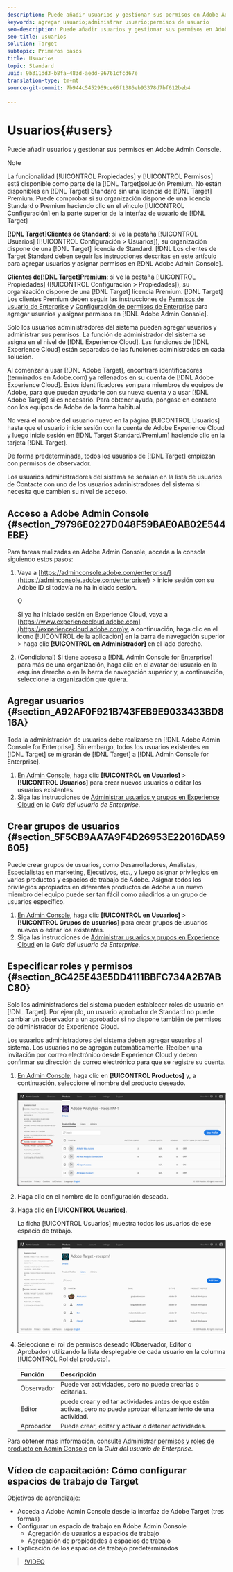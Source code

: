 ```yaml
---
description: Puede añadir usuarios y gestionar sus permisos en Adobe Admin Console.
keywords: agregar usuario;administrar usuario;permisos de usuario
seo-description: Puede añadir usuarios y gestionar sus permisos en Adobe Admin Console.
seo-title: Usuarios
solution: Target
subtopic: Primeros pasos
title: Usuarios
topic: Standard
uuid: 9b311dd3-b8fa-483d-aedd-96761cfcd67e
translation-type: tm+mt
source-git-commit: 7b944c5452969ce66f1386eb93378d7bf612beb4

---
```



# Usuarios{#users}

Puede añadir usuarios y gestionar sus permisos en Adobe Admin Console.

>[!NOTE]
>
>La funcionalidad [!UICONTROL Propiedades] y [!UICONTROL Permisos] está disponible como parte de la [!DNL Target]solución Premium. No están disponibles en [!DNL Target] Standard sin una licencia de [!DNL Target] Premium.
>Puede comprobar si su organización dispone de una licencia Standard o Premium haciendo clic en el vínculo [!UICONTROL Configuración] en la parte superior de la interfaz de usuario de [!DNL Target]
>
>**[!DNL Target]Clientes de Standard**: si ve la pestaña [!UICONTROL Usuarios] ([!UICONTROL Configuración &gt; Usuarios]), su organización dispone de una [!DNL Target] licencia de Standard. [!DNL Los clientes de Target Standard deben seguir las instrucciones descritas en este artículo para agregar usuarios y asignar permisos en [!DNL Adobe Admin Console].
>
>**Clientes de[!DNL Target]Premium**: si ve la pestaña [!UICONTROL Propiedades] ([!UICONTROL Configuración &gt; Propiedades]), su organización dispone de una [!DNL Target] licencia Premium. [!DNL Target] Los clientes Premium deben seguir las instrucciones de [Permisos de usuario de Enterprise](/help/administrating-target/c-user-management/property-channel/property-channel.md) y [Configuración de permisos de Enterprise](/help/administrating-target/c-user-management/property-channel/properties-overview.md) para agregar usuarios y asignar permisos en [!DNL Adobe Admin Console].

Solo los usuarios administradores del sistema pueden agregar usuarios y administrar sus permisos. La función de administrador del sistema se asigna en el nivel de [!DNL Experience Cloud]. Las funciones de [!DNL Experience Cloud] están separadas de las funciones administradas en cada solución.

Al comenzar a usar [!DNL Adobe Target], encontrará identificadores (terminados en Adobe.com) ya rellenados en su cuenta de [!DNL Adobe Experience Cloud]. Estos identificadores son para miembros de equipos de Adobe, para que puedan ayudarle con su nueva cuenta y a usar [!DNL Adobe Target] si es necesario. Para obtener ayuda, póngase en contacto con los equipos de Adobe de la forma habitual.

No verá el nombre del usuario nuevo en la página [!UICONTROL Usuarios] hasta que el usuario inicie sesión con la cuenta de Adobe Experience Cloud y luego inicie sesión en [!DNL Target Standard/Premium] haciendo clic en la tarjeta [!DNL Target].

De forma predeterminada, todos los usuarios de [!DNL Target] empiezan con permisos de observador.

Los usuarios administradores del sistema se señalan en la lista de usuarios de Contacte con uno de los usuarios administradores del sistema si necesita que cambien su nivel de acceso.

## Acceso a Adobe Admin Console {#section_79796E0227D048F59BAE0AB02E544EBE}

Para tareas realizadas en Adobe Admin Console, acceda a la consola siguiendo estos pasos:

1. Vaya a [https://adminconsole.adobe.com/enterprise/](https://adminconsole.adobe.com/enterprise/) &gt; inicie sesión con su Adobe ID si todavía no ha iniciado sesión.

   O

   Si ya ha iniciado sesión en Experience Cloud, vaya a [https://www.experiencecloud.adobe.com](https://experiencecloud.adobe.com)y, a continuación, haga clic en el icono [!UICONTROL de la aplicación] en la barra de navegación superior &gt; haga clic **[!UICONTROL en Administrador]** en el lado derecho.

1. (Condicional) Si tiene acceso a [!DNL Admin Console for Enterprise] para más de una organización, haga clic en el avatar del usuario en la esquina derecha o en la barra de navegación superior y, a continuación, seleccione la organización que quiera.

## Agregar usuarios {#section_A92AF0F921B743FEB9E9033433BD816A}

Toda la administración de usuarios debe realizarse en [!DNL Adobe Admin Console for Enterprise]. Sin embargo, todos los usuarios existentes en [!DNL Target] se migrarán de [!DNL Target] a [!DNL Admin Console for Enterprise].

1. [En Admin Console](../../../administrating-target/c-user-management/c-user-management/user-management.md#section_79796E0227D048F59BAE0AB02E544EBE), haga clic **[!UICONTROL en Usuarios]** &gt; **[!UICONTROL Usuarios]** para crear nuevos usuarios o editar los usuarios existentes.
1. Siga las instrucciones de [Administrar usuarios y grupos en Experience Cloud](https://helpx.adobe.com/enterprise/help/users.html) en la *Guía del usuario de Enterprise*.

## Crear grupos de usuarios {#section_5F5CB9AA7A9F4D26953E22016DA59605}

Puede crear grupos de usuarios, como Desarrolladores, Analistas, Especialistas en marketing, Ejecutivos, etc., y luego asignar privilegios en varios productos y espacios de trabajo de Adobe. Asignar todos los privilegios apropiados en diferentes productos de Adobe a un nuevo miembro del equipo puede ser tan fácil como añadirlos a un grupo de usuarios específico.

1. [En Admin Console](../../../administrating-target/c-user-management/c-user-management/user-management.md#section_79796E0227D048F59BAE0AB02E544EBE), haga clic **[!UICONTROL en Usuarios]** &gt; **[!UICONTROL Grupos de usuarios]** para crear grupos de usuarios nuevos o editar los existentes.
1. Siga las instrucciones de [Administrar usuarios y grupos en Experience Cloud](https://helpx.adobe.com/enterprise/help/users.html) en la *Guía del usuario de Enterprise*.

## Especificar roles y permisos {#section_8C425E43E5DD4111BBFC734A2B7ABC80}

Solo los administradores del sistema pueden establecer roles de usuario en [!DNL Target]. Por ejemplo, un usuario aprobador de Standard no puede cambiar un observador a un aprobador si no dispone también de permisos de administrador de Experience Cloud.

Los usuarios administradores del sistema deben agregar usuarios al sistema. Los usuarios no se agregan automáticamente. Reciben una invitación por correo electrónico desde Experience Cloud y deben confirmar su dirección de correo electrónico para que se registre su cuenta.

1. [En Admin Console](../../../administrating-target/c-user-management/c-user-management/user-management.md#section_79796E0227D048F59BAE0AB02E544EBE), haga clic en **[!UICONTROL Productos]** y, a continuación, seleccione el nombre del producto deseado.

   ![Ficha Productos](/help/administrating-target/c-user-management/c-user-management/assets/workspace-new.png)

1. Haga clic en el nombre de la configuración deseada.
1. Haga clic en **[!UICONTROL Usuarios]**.

   La ficha [!UICONTROL Usuarios] muestra todos los usuarios de ese espacio de trabajo.

   ![usuarios de configuración](/help/administrating-target/c-user-management/c-user-management/assets/configuration_users-new.png)

1. Seleccione el rol de permisos deseado (Observador, Editor o Aprobador) utilizando la lista desplegable de cada usuario en la columna [!UICONTROL Rol del producto].

   | Función | Descripción |
   |--- |--- |
   | Observador | Puede ver actividades, pero no puede crearlas o editarlas. |
   | Editor | puede crear y editar actividades antes de que estén activas, pero no puede aprobar el lanzamiento de una actividad. |
   | Aprobador | Puede crear, editar y activar o detener actividades. |

Para obtener más información, consulte [Administrar permisos y roles de producto en Admin Console](https://helpx.adobe.com/enterprise/help/manage-permissions-and-roles.html) en la *Guía del usuario de Enterprise*.

## Vídeo de capacitación: Cómo configurar espacios de trabajo de Target

Objetivos de aprendizaje:

* Acceda a Adobe Admin Console desde la interfaz de Adobe Target (tres formas)
* Configurar un espacio de trabajo en Adobe Admin Console
   * Agregación de usuarios a espacios de trabajo
   * Agregación de propiedades a espacios de trabajo
* Explicación de los espacios de trabajo predeterminados

>[!VIDEO](https://video.tv.adobe.com/v/19463/)
